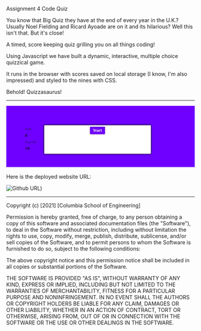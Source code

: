 Assignment 4 Code Quiz

You know that Big Quiz they have at the end of every year in the U.K.?
Usually Noel Fielding and Ricard Ayoade are on it and its hilarious?
Well this isn't that.
But it's close!

A timed, score keeping quiz grilling you on all things coding!

Using Javascript we have built a dynamic, interactive, multiple choice quizzical game.

It runs in the browser with scores saved on local storage (I know, I'm also impressed) and styled to the nines with CSS. 

Behold! Quizzasaurus! 

---

![screenshot](images/Code_Quiz.jpg)

Here is the deployed website URL:

![Github URL](https://github.com/LawrieDrew/Code_Quiz-.git)) 

---

Copyright (c) [2021] [Columbia School of Engineering]

Permission is hereby granted, free of charge, to any person obtaining a copy
of this software and associated documentation files (the "Software"), to deal
in the Software without restriction, including without limitation the rights
to use, copy, modify, merge, publish, distribute, sublicense, and/or sell
copies of the Software, and to permit persons to whom the Software is
furnished to do so, subject to the following conditions:

The above copyright notice and this permission notice shall be included in all
copies or substantial portions of the Software.

THE SOFTWARE IS PROVIDED "AS IS", WITHOUT WARRANTY OF ANY KIND, EXPRESS OR
IMPLIED, INCLUDING BUT NOT LIMITED TO THE WARRANTIES OF MERCHANTABILITY,
FITNESS FOR A PARTICULAR PURPOSE AND NONINFRINGEMENT. IN NO EVENT SHALL THE
AUTHORS OR COPYRIGHT HOLDERS BE LIABLE FOR ANY CLAIM, DAMAGES OR OTHER
LIABILITY, WHETHER IN AN ACTION OF CONTRACT, TORT OR OTHERWISE, ARISING FROM,
OUT OF OR IN CONNECTION WITH THE SOFTWARE OR THE USE OR OTHER DEALINGS IN THE
SOFTWARE.

